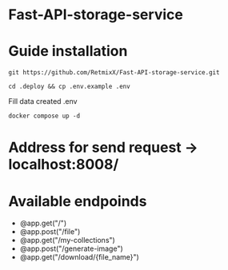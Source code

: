 # Fast-API-storage-service
# Guide installation

``git https://github.com/RetmixX/Fast-API-storage-service.git``

``cd .deploy && cp .env.example .env``

Fill data created .env

``docker compose up -d``

# Address for send request -> localhost:8008/

# Available endpoinds

- @app.get("/")
- @app.post("/file")
- @app.get("/my-collections")
- @app.post("/generate-image")
- @app.get("/download/{file_name}")
